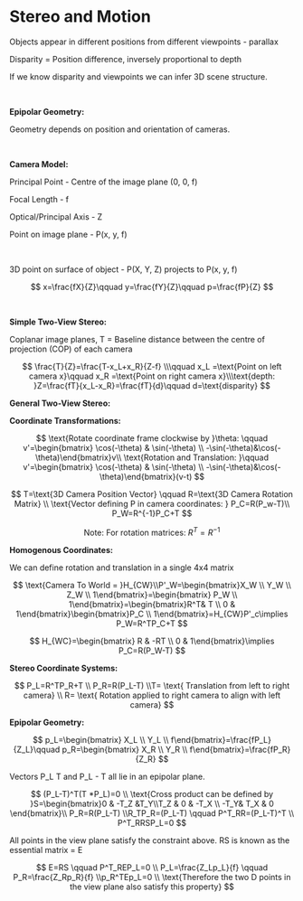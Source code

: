 # Stereo and Motion
Objects appear in different positions from different viewpoints - parallax

Disparity = Position difference, inversely proportional to depth

If we know disparity and viewpoints we can infer 3D scene structure.

<br/>

**Epipolar Geometry:**

Geometry depends on position and orientation of cameras.

<br/>

**Camera Model:**

Principal Point - Centre of the image plane (0, 0, f)

Focal Length - f

Optical/Principal Axis - Z

Point on image plane - P(x, y, f)

<br/>

3D point on surface of object - P(X, Y, Z) projects to P(x, y, f)

$$ x=\frac{fX}{Z}\qquad y=\frac{fY}{Z}\qquad p=\frac{fP}{Z} $$

<br/>

**Simple Two-View Stereo:**

Coplanar image planes, T = Baseline distance between the centre of projection (COP) of each camera

$$ \frac{T}{Z}=\frac{T-x_L+x_R}{Z-f} \\\qquad x_L =\text{Point on left camera x}\qquad x_R =\text{Point on right camera x}\\\text{depth: }Z=\frac{fT}{x_L-x_R}=\frac{fT}{d}\qquad d=\text{disparity} $$

**General Two-View Stereo:**

**Coordinate Transformations:**

$$ \text{Rotate coordinate frame clockwise by }\theta: \qquad v'=\begin{bmatrix} \cos(-\theta) & \sin(-\theta) \\ -\sin(-\theta)&\cos(-\theta)\end{bmatrix}v\\ \text{Rotation and Translation: }\qquad v'=\begin{bmatrix} \cos(-\theta) & \sin(-\theta) \\ -\sin(-\theta)&\cos(-\theta)\end{bmatrix}(v-t) $$

$$ T=\text{3D Camera Position Vector} \qquad R=\text{3D Camera Rotation Matrix} \\ \text{Vector defining P in camera coordinates: } P_C=R(P_w-T)\\ P_W=R^{-1}P_C+T $$

$$ \text{Note: For rotation matrices: }R^T=R^{-1} $$

**Homogenous Coordinates:**

We can define rotation and translation in a single 4x4 matrix

$$ \text{Camera To World = }H_{CW}\\P'_W=\begin{bmatrix}X_W \\ Y_W \\ Z_W \\ 1\end{bmatrix}=\begin{bmatrix} P_W \\ 1\end{bmatrix}=\begin{bmatrix}R^T& T \\ 0 & 1\end{bmatrix}\begin{bmatrix}P_C \\ 1\end{bmatrix}=H_{CW}P'_c\implies P_W=R^TP_C+T $$

$$ H_{WC}=\begin{bmatrix} R & -RT \\ 0 & 1\end{bmatrix}\implies P_C=R(P_W-T) $$

**Stereo Coordinate Systems:**

$$ P_L=R^TP_R+T \\ P_R=R(P_L-T) \\T= \text{ Translation from left to right camera} \\ R= \text{ Rotation applied to right camera to align with left camera} $$

**Epipolar Geometry:**

$$ p_L=\begin{bmatrix} X_L \\ Y_L \\ f\end{bmatrix}=\frac{fP_L}{Z_L}\qquad p_R=\begin{bmatrix} X_R \\ Y_R \\ f\end{bmatrix}=\frac{fP_R}{Z_R} $$

Vectors P_L T and P_L - T all lie in an epipolar plane.

$$ (P_L-T)^T(T *P_L)=0 \\ \text{Cross product can be defined by }S=\begin{bmatrix}0 & -T_Z &T_Y\\T_Z & 0 & -T_X \\ -T_Y& T_X & 0 \end{bmatrix}\\ P_R=R(P_L-T) \\R_TP_R=(P_L-T) \qquad P^T_RR=(P_L-T)^T \\ P^T_RRSP_L=0 $$

All points in the view plane satisfy the constraint above. RS is known as the essential matrix = E

$$ E=RS \qquad P^T_REP_L=0 \\ P_L=\frac{Z_Lp_L}{f} \qquad P_R=\frac{Z_Rp_R}{f} \\p_R^TEp_L=0 \\ \text{Therefore the two D points in the view plane also satisfy this property} $$

